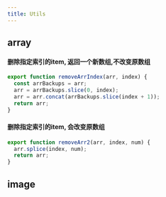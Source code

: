 ```yaml
---
title: Utils
---
```


## array
#### 删除指定索引的item, 返回一个新数组,不改变原数组
```js
export function removeArrIndex(arr, index) {
  const arrBackups = arr;
  arr = arrBackups.slice(0, index);
  arr = arr.concat(arrBackups.slice(index + 1));
  return arr;
}
```

#### 删除指定索引的item, 会改变原数组
```js
export function removeArr2(arr, index, num) {
  arr.splice(index, num);
  return arr;
}
```

## image
